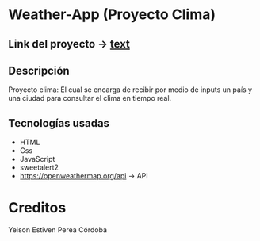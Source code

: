 # Weather-App (Proyecto Clima)


## Link del proyecto -> [text](https://perea07.github.io/Weather-App/)

## Descripción
Proyecto clima: El cual se encarga de recibir por medio de inputs un país y una ciudad para consultar el clima en tiempo real.

## Tecnologías usadas
- HTML
- Css
- JavaScript
- sweetalert2
- https://openweathermap.org/api -> API


# Creditos
Yeison Estiven Perea Córdoba